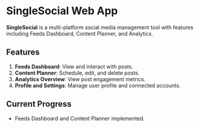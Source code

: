 ﻿# SingleSocial Web App

**SingleSocial** is a multi-platform social media management tool with features including Feeds Dashboard, Content Planner, and Analytics.

## Features
1. **Feeds Dashboard**: View and interact with posts.
2. **Content Planner**: Schedule, edit, and delete posts.
3. **Analytics Overview**: View post engagement metrics.
4. **Profile and Settings**: Manage user profile and connected accounts.

## Current Progress
- Feeds Dashboard and Content Planner implemented.
